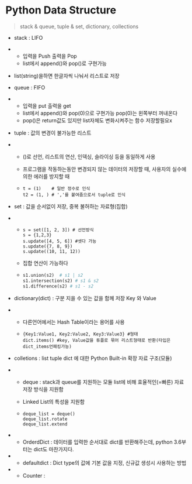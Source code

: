 # Python Data Structure

> stack & queue, tuple & set, dictionary, collections



- stack : LIFO
- - 입력을 Push 출력을 Pop
  - list에서 append()와 pop()로 구현가능
- list(string)을하면 한글자씩 나눠서 리스트로 저장



- queue : FIFO
- - 입력을 put 출력을 get
  - list에서 append()와 pop(0)으로 구현가능 pop(0)는 왼쪽부터 꺼내온다
  - pop()은 return값도 있지만 list자체도 변화시켜주는 함수 저장할필요x



- tuple : 값의 변경이 불가능한 리스트

- - ()로 선언, 리스트의 연산, 인덱싱, 슬라이싱 등을 동일하게 사용

  - 프로그램을 작동하는동안 변경되지 않는 데이터의 저장할 때, 사용자의 실수에 의한 에러를 방지할 때

  - ```
    t = (1)    # 일반 정수로 인식
    t2 = (1, ) # ','를 붙여줌으로서 tuple로 인식
    ```



- set : 값을 순서없이 저장, 중복 불허하는 자료형(집합)

- - ```
    s = set([1, 2, 3]) # 선언방식
    s = {1,2,3}
    s.update([4, 5, 6]) #셋다 가능
    s.update({7, 8, 9})
    s.update((10, 11, 12))
    ```

  - 집합 연산이 가능하다

  - ```python
    s1.union(s2)  # s1 | s2
    s1.intersection(s2) # s1 & s2
    s1.difference(s2) # s1 - s2
    ```



- dictionary(dict) : 구분 지을 수 있는 값을 함께 저장 Key 와 Value

- - 다른언어에서는 Hash Table이라는 용어를 사용

  - ```
    {Key1:Value1, Key2:Value2, Key3:Value3} #형태
    dict.items() #key, Value값을 튜플로 묶어 리스트형태로 반환(타입은 dict_items언패킹가능)
    ```



- colletions : list tuple dict 에 대한 Python Built-in 확장 자료 구조(모듈)

- - deque : stack과 queue를 지원하는 모듈 list에 비해 효율적인(=빠른) 자료 저장 방식을 지원함

  - Linked List의 특성을 지원함

  - ```\
    deque_list = deque()
    deque_list.rotate
    deque_list.extend
    ```



- - OrderdDict : 데이터를 입력한 순서대로 dict를 반환해주는데, python 3.6부터는 dict도 마찬가지다.



- - defaultdict : Dict type의 값에 기본 값을 지정, 신규값 생성시 사용하는 방법



- - Counter : 